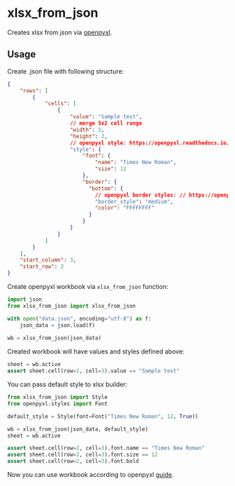 # xlsx_from_json

Creates xlsx from json via [openpyxl](https://openpyxl.readthedocs.io/en/latest/index.html).

## Usage

Create .json file with following structure:

```json
{
    "rows": [
        {
            "cells": [
                {
                    "value": "Sample text",
                    // merge 5x2 cell range
                    "width": 5,
                    "height": 2,
                    // openpyxl style: https://openpyxl.readthedocs.io/en/2.5/styles.html
                    "style": {
                        "font": {
                            "name": "Times New Roman",
                            "size": 12
                        },
                        "border": {
                          "bottom": {
                            // openpyxl border styles: // https://openpyxl.readthedocs.io/en/stable/_modules/openpyxl/styles/borders.html
                            "border_style": "medium",
                            "color": "FFFFFFFF"
                          }
                        }
                    }
                }
            ]
        }
    ],
    "start_column": 3,
    "start_row": 2
}
```

Create openpyxl workbook via ``xlsx_from_json`` function:

```python
import json
from xlsx_from_json import xlsx_from_json

with open("data.json", encoding="utf-8") as f:
    json_data = json.load(f)
    
wb = xlsx_from_json(json_data)
```

Created workbook will have values and styles defined above:

```python
sheet = wb.active
assert sheet.cell(row=2, cell=3).value == "Sample text"
```

You can pass default style to xlsx builder:

```python
from xlsx_from_json import Style
from openpyxl.styles import Font

default_style = Style(font=Font("Times New Roman", 12, True))

wb = xlsx_from_json(json_data, default_style)
sheet = wb.active

assert sheet.cell(row=2, cell=3).font.name == "Times New Roman"
assert sheet.cell(row=2, cell=3).font.size == 12
assert sheet.cell(row=2, cell=3).font.bold
```


Now you can use workbook according to openpyxl [guide](https://openpyxl.readthedocs.io/en/latest/usage.html).

